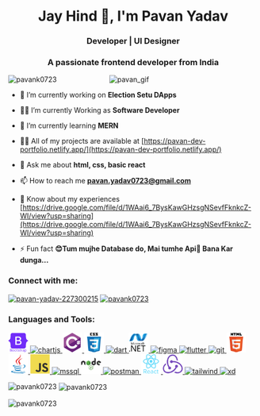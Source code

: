 <!--![logo]()-->
<h1 align="center">Jay Hind 🙏, I'm Pavan Yadav</h1>
<h3 align="center">Developer | UI Designer</h3>
<h3 align="center">A passionate frontend developer from India</h3>

<img src="https://r7q6w9z6.rocketcdn.me/career/wp-content/uploads/2020/03/hello.gif" alt="pavan_gif" align="right" width="300" >

<p align="left"> <img src="https://komarev.com/ghpvc/?username=pavank0723&label=Profile%20views&color=0e75b6&style=flat" alt="pavank0723" /> </p>

- 🔭 I’m currently working on **Election Setu DApps**

- 👨‍🎓 I’m currently Working as **Software Developer**

- 🌱 I’m currently learning **MERN**

- 👨‍💻 All of my projects are available at [https://pavan-dev-portfolio.netlify.app/](https://pavan-dev-portfolio.netlify.app/)

- 💬 Ask me about **html, css, basic react**

- 📫 How to reach me **pavan.yadav0723@gmail.com**

- 📄 Know about my experiences [https://drive.google.com/file/d/1WAai6_7BysKawGHzsgNSevfFknkcZ-WI/view?usp=sharing](https://drive.google.com/file/d/1WAai6_7BysKawGHzsgNSevfFknkcZ-WI/view?usp=sharing)

- ⚡ Fun fact **😊Tum mujhe Database do, Mai tumhe Api🚀 Bana Kar dunga...**

<h3 align="left">Connect with me:</h3>
<p align="left">
<a href="https://linkedin.com/in/pavan-yadav-227300215" target="blank"><img align="center" src="https://raw.githubusercontent.com/rahuldkjain/github-profile-readme-generator/master/src/images/icons/Social/linked-in-alt.svg" alt="pavan-yadav-227300215" height="30" width="40" /></a>
<a href="https://www.leetcode.com/pavank0723" target="blank"><img align="center" src="https://raw.githubusercontent.com/rahuldkjain/github-profile-readme-generator/master/src/images/icons/Social/leet-code.svg" alt="pavank0723" height="30" width="40" /></a>
</p>

<h3 align="left">Languages and Tools:</h3>
<p align="left"> <a href="https://getbootstrap.com" target="_blank" rel="noreferrer"> <img src="https://raw.githubusercontent.com/devicons/devicon/master/icons/bootstrap/bootstrap-plain-wordmark.svg" alt="bootstrap" width="40" height="40"/> </a> <a href="https://www.chartjs.org" target="_blank" rel="noreferrer"> <img src="https://www.chartjs.org/media/logo-title.svg" alt="chartjs" width="40" height="40"/> </a> <a href="https://www.w3schools.com/cs/" target="_blank" rel="noreferrer"> <img src="https://raw.githubusercontent.com/devicons/devicon/master/icons/csharp/csharp-original.svg" alt="csharp" width="40" height="40"/> </a> <a href="https://www.w3schools.com/css/" target="_blank" rel="noreferrer"> <img src="https://raw.githubusercontent.com/devicons/devicon/master/icons/css3/css3-original-wordmark.svg" alt="css3" width="40" height="40"/> </a> <a href="https://dart.dev" target="_blank" rel="noreferrer"> <img src="https://www.vectorlogo.zone/logos/dartlang/dartlang-icon.svg" alt="dart" width="40" height="40"/> </a> <a href="https://dotnet.microsoft.com/" target="_blank" rel="noreferrer"> <img src="https://raw.githubusercontent.com/devicons/devicon/master/icons/dot-net/dot-net-original-wordmark.svg" alt="dotnet" width="40" height="40"/> </a> <a href="https://www.figma.com/" target="_blank" rel="noreferrer"> <img src="https://www.vectorlogo.zone/logos/figma/figma-icon.svg" alt="figma" width="40" height="40"/> </a> <a href="https://flutter.dev" target="_blank" rel="noreferrer"> <img src="https://www.vectorlogo.zone/logos/flutterio/flutterio-icon.svg" alt="flutter" width="40" height="40"/> </a> <a href="https://git-scm.com/" target="_blank" rel="noreferrer"> <img src="https://www.vectorlogo.zone/logos/git-scm/git-scm-icon.svg" alt="git" width="40" height="40"/> </a> <a href="https://www.w3.org/html/" target="_blank" rel="noreferrer"> <img src="https://raw.githubusercontent.com/devicons/devicon/master/icons/html5/html5-original-wordmark.svg" alt="html5" width="40" height="40"/> </a> <a href="https://www.java.com" target="_blank" rel="noreferrer"> <img src="https://raw.githubusercontent.com/devicons/devicon/master/icons/java/java-original.svg" alt="java" width="40" height="40"/> </a> <a href="https://developer.mozilla.org/en-US/docs/Web/JavaScript" target="_blank" rel="noreferrer"> <img src="https://raw.githubusercontent.com/devicons/devicon/master/icons/javascript/javascript-original.svg" alt="javascript" width="40" height="40"/> </a> <a href="https://www.microsoft.com/en-us/sql-server" target="_blank" rel="noreferrer"> <img src="https://www.svgrepo.com/show/303229/microsoft-sql-server-logo.svg" alt="mssql" width="40" height="40"/> </a> <a href="https://nodejs.org" target="_blank" rel="noreferrer"> <img src="https://raw.githubusercontent.com/devicons/devicon/master/icons/nodejs/nodejs-original-wordmark.svg" alt="nodejs" width="40" height="40"/> </a> <a href="https://postman.com" target="_blank" rel="noreferrer"> <img src="https://www.vectorlogo.zone/logos/getpostman/getpostman-icon.svg" alt="postman" width="40" height="40"/> </a> <a href="https://reactjs.org/" target="_blank" rel="noreferrer"> <img src="https://raw.githubusercontent.com/devicons/devicon/master/icons/react/react-original-wordmark.svg" alt="react" width="40" height="40"/> </a> <a href="https://redux.js.org" target="_blank" rel="noreferrer"> <img src="https://raw.githubusercontent.com/devicons/devicon/master/icons/redux/redux-original.svg" alt="redux" width="40" height="40"/> </a> <a href="https://tailwindcss.com/" target="_blank" rel="noreferrer"> <img src="https://www.vectorlogo.zone/logos/tailwindcss/tailwindcss-icon.svg" alt="tailwind" width="40" height="40"/> </a> <a href="https://www.adobe.com/products/xd.html" target="_blank" rel="noreferrer"> <img src="https://cdn.worldvectorlogo.com/logos/adobe-xd.svg" alt="xd" width="40" height="40"/> </a> </p>

<p><img align="left" src="https://github-readme-stats.vercel.app/api/top-langs?username=pavank0723&show_icons=true&locale=en&layout=compact" alt="pavank0723" /></p>

<p>&nbsp;<img align="center" src="https://github-readme-stats.vercel.app/api?username=pavank0723&show_icons=true&locale=en" alt="pavank0723" /></p>

<p><img align="center" src="https://github-readme-streak-stats.herokuapp.com/?user=pavank0723&" alt="pavank0723" /></p>
